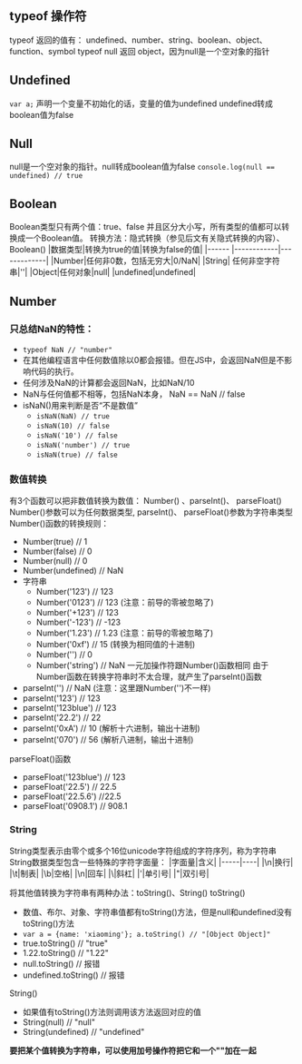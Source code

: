 ## typeof 操作符
typeof 返回的值有： undefined、number、string、boolean、object、function、symbol
typeof null 返回 object，因为null是一个空对象的指针

## Undefined
`var a;`
声明一个变量不初始化的话，变量的值为undefined
undefined转成boolean值为false

## Null
null是一个空对象的指针。null转成boolean值为false
`console.log(null == undefined) // true`

## Boolean
Boolean类型只有两个值：true、false 并且区分大小写，所有类型的值都可以转换成一个Boolean值。
转换方法：隐式转换（参见后文有关隐式转换的内容）、Boolean()
|数据类型|转换为true的值|转换为false的值|
|------ |------------|-------------|
|Number|任何非0数，包括无穷大|0/NaN|
|String| 任何非空字符串|''|
|Object|任何对象|null|
|undefined|undefined|


## Number
### 只总结NaN的特性：
* `typeof NaN // "number" `
* 在其他编程语言中任何数值除以0都会报错。但在JS中，会返回NaN但是不影响代码的执行。
* 任何涉及NaN的计算都会返回NaN，比如NaN/10
* NaN与任何值都不相等，包括NaN本身， NaN == NaN // false
* isNaN()用来判断是否“不是数值”
  * `isNaN(NaN) // true`
  * `isNaN(10) // false`
  * `isNaN('10') // false`
  * `isNaN('number') // true`
  * `isNaN(true) // false`
### 数值转换
有3个函数可以把非数值转换为数值： Number() 、parseInt()、 parseFloat()
Number()参数可以为任何数据类型, parseInt()、 parseFloat()参数为字符串类型
Number()函数的转换规则：
* Number(true) // 1
* Number(false) // 0
* Number(null) // 0
* Number(undefined) // NaN
* 字符串
  * Number('123') // 123
  * Number('0123') // 123 (注意：前导的零被忽略了)
  * Number('+123') // 123
  * Number('-123') // -123
  * Number('1.23') // 1.23 (注意：前导的零被忽略了)
  * Number('0xf') // 15 (转换为相同值的十进制)
  * Number('') // 0
  * Number('string') // NaN
一元加操作符跟Number()函数相同
由于Number函数在转换字符串时不太合理，就产生了parseInt()函数
* parseInt('') // NaN (注意：这里跟Number('')不一样)
* parseInt('123') // 123
* parseInt('123blue') // 123
* parseInt('22.2') // 22
* parseInt('0xA') // 10 (解析十六进制，输出十进制)
* parseInt('070') // 56 (解析八进制，输出十进制)

parseFloat()函数
* parseFloat('123blue') // 123
* parseFloat('22.5') // 22.5
* parseFloat('22.5.6') //22.5
* parseFloat('0908.1') // 908.1

### String
String类型表示由零个或多个16位unicode字符组成的字符序列，称为字符串
String数据类型包含一些特殊的字符字面量：
|字面量|含义|
|-----|----|
|\n|换行|
|\t|制表|
|\b|空格|
|\n|回车|
|\\|斜杠|
|\'|单引号|
|\"|双引号|

将其他值转换为字符串有两种办法：toString()、String()
toString()
* 数值、布尔、对象、字符串值都有toString()方法，但是null和undefined没有toString()方法
* `var a = {name: 'xiaoming'}; a.toString() // "[Object Object]"`
* true.toString() // "true"
* 1.22.toString() // "1.22"
* null.toString() // 报错
* undefined.toString() // 报错

String()
* 如果值有toString()方法则调用该方法返回对应的值
* String(null) // "null"
* String(undefined) // "undefined"

<b>要把某个值转换为字符串，可以使用加号操作符把它和一个""加在一起</b>

